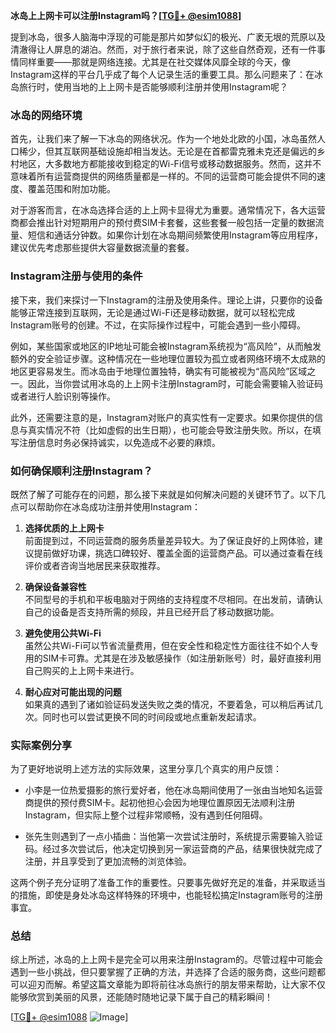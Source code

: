 **冰岛上上网卡可以注册Instagram吗？[[TG💪+ @esim1088](https://t.me/s/esim1088)]**

提到冰岛，很多人脑海中浮现的可能是那片如梦似幻的极光、广袤无垠的荒原以及清澈得让人屏息的湖泊。然而，对于旅行者来说，除了这些自然奇观，还有一件事情同样重要——那就是网络连接。尤其是在社交媒体风靡全球的今天，像Instagram这样的平台几乎成了每个人记录生活的重要工具。那么问题来了：在冰岛旅行时，使用当地的上上网卡是否能够顺利注册并使用Instagram呢？

### 冰岛的网络环境

首先，让我们来了解一下冰岛的网络状况。作为一个地处北欧的小国，冰岛虽然人口稀少，但其互联网基础设施却相当发达。无论是在首都雷克雅未克还是偏远的乡村地区，大多数地方都能接收到稳定的Wi-Fi信号或移动数据服务。然而，这并不意味着所有运营商提供的网络质量都是一样的。不同的运营商可能会提供不同的速度、覆盖范围和附加功能。

对于游客而言，在冰岛选择合适的上上网卡显得尤为重要。通常情况下，各大运营商都会推出针对短期用户的预付费SIM卡套餐，这些套餐一般包括一定量的数据流量、短信和通话分钟数。如果你计划在冰岛期间频繁使用Instagram等应用程序，建议优先考虑那些提供大容量数据流量的套餐。

### Instagram注册与使用的条件

接下来，我们来探讨一下Instagram的注册及使用条件。理论上讲，只要你的设备能够正常连接到互联网，无论是通过Wi-Fi还是移动数据，就可以轻松完成Instagram账号的创建。不过，在实际操作过程中，可能会遇到一些小障碍。

例如，某些国家或地区的IP地址可能会被Instagram系统视为“高风险”，从而触发额外的安全验证步骤。这种情况在一些地理位置较为孤立或者网络环境不太成熟的地区更容易发生。而冰岛由于地理位置独特，确实有可能被视为“高风险”区域之一。因此，当你尝试用冰岛的上上网卡注册Instagram时，可能会需要输入验证码或者进行人脸识别等操作。

此外，还需要注意的是，Instagram对账户的真实性有一定要求。如果你提供的信息与真实情况不符（比如虚假的出生日期），也可能会导致注册失败。所以，在填写注册信息时务必保持诚实，以免造成不必要的麻烦。

### 如何确保顺利注册Instagram？

既然了解了可能存在的问题，那么接下来就是如何解决问题的关键环节了。以下几点可以帮助你在冰岛成功注册并使用Instagram：

1. **选择优质的上上网卡**  
   前面提到过，不同运营商的服务质量差异较大。为了保证良好的上网体验，建议提前做好功课，挑选口碑较好、覆盖全面的运营商产品。可以通过查看在线评价或者咨询当地居民来获取推荐。

2. **确保设备兼容性**  
   不同型号的手机和平板电脑对于网络的支持程度不尽相同。在出发前，请确认自己的设备是否支持所需的频段，并且已经开启了移动数据功能。

3. **避免使用公共Wi-Fi**  
   虽然公共Wi-Fi可以节省流量费用，但在安全性和稳定性方面往往不如个人专用的SIM卡可靠。尤其是在涉及敏感操作（如注册新账号）时，最好直接利用自己购买的上上网卡来进行。

4. **耐心应对可能出现的问题**  
   如果真的遇到了诸如验证码发送失败之类的情况，不要着急，可以稍后再试几次。同时也可以尝试更换不同的时间段或地点重新发起请求。

### 实际案例分享

为了更好地说明上述方法的实际效果，这里分享几个真实的用户反馈：

- 小李是一位热爱摄影的旅行爱好者，他在冰岛期间使用了一张由当地知名运营商提供的预付费SIM卡。起初他担心会因为地理位置原因无法顺利注册Instagram，但实际上整个过程非常顺畅，没有遇到任何阻碍。
  
- 张先生则遇到了一点小插曲：当他第一次尝试注册时，系统提示需要输入验证码。经过多次尝试后，他决定切换到另一家运营商的产品，结果很快就完成了注册，并且享受到了更加流畅的浏览体验。

这两个例子充分证明了准备工作的重要性。只要事先做好充足的准备，并采取适当的措施，即使是身处冰岛这样特殊的环境中，也能轻松搞定Instagram账号的注册事宜。

### 总结

综上所述，冰岛的上上网卡是完全可以用来注册Instagram的。尽管过程中可能会遇到一些小挑战，但只要掌握了正确的方法，并选择了合适的服务商，这些问题都可以迎刃而解。希望这篇文章能为即将前往冰岛旅行的朋友带来帮助，让大家不仅能够欣赏到美丽的风景，还能随时随地记录下属于自己的精彩瞬间！ 

[[TG💪+ @esim1088](https://t.me/s/esim1088) ![Image](https://i.postimg.cc/4NQfJmqS/Snipaste-2025-05-13-00-14-12.png)]